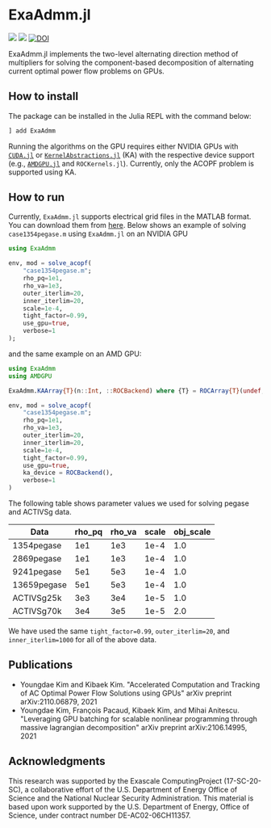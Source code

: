 # ExaAdmm.jl
[![][build-stable-img]][build-url] [![][docs-stable-img]][docs-stable-url] [![DOI](https://zenodo.org/badge/412625681.svg)](https://zenodo.org/badge/latestdoi/412625681)

ExaAdmm.jl implements the two-level alternating direction method of multipliers for solving the component-based decomposition of alternating current optimal power flow problems on GPUs.

## How to install

The package can be installed in the Julia REPL with the command below:

```julia
] add ExaAdmm
```

Running the algorithms on the GPU requires either NVIDIA GPUs with [`CUDA.jl`](https://github.com/JuliaGPU/CUDA.jl) or [`KernelAbstractions.jl`](https://github.com/JuliaGPU/KernelAbstractions.jl) (KA) with the respective device support (e.g., [`AMDGPU.jl`](https://github.com/JuliaGPU/AMDGPU.jl) and `ROCKernels.jl`). Currently, only the ACOPF problem is supported using KA.

## How to run

Currently, `ExaAdmm.jl` supports electrical grid files in the MATLAB format. You can download them from [here](https://github.com/MATPOWER/matpower).
Below shows an example of solving `case1354pegase.m` using `ExaAdmm.jl` on an NVIDIA GPU

```julia
using ExaAdmm

env, mod = solve_acopf(
    "case1354pegase.m";
    rho_pq=1e1,
    rho_va=1e3,
    outer_iterlim=20,
    inner_iterlim=20,
    scale=1e-4,
    tight_factor=0.99,
    use_gpu=true,
    verbose=1
);
```
and the same example on an AMD GPU:
```julia
using ExaAdmm
using AMDGPU

ExaAdmm.KAArray{T}(n::Int, ::ROCBackend) where {T} = ROCArray{T}(undef, n)

env, mod = solve_acopf(
    "case1354pegase.m";
    rho_pq=1e1,
    rho_va=1e3,
    outer_iterlim=20,
    inner_iterlim=20,
    scale=1e-4,
    tight_factor=0.99,
    use_gpu=true,
    ka_device = ROCBackend(),
    verbose=1
)
```
The following table shows parameter values we used for solving pegase and ACTIVSg data.

Data        | rho_pq | rho_va | scale | obj_scale
----------- | ------ | ------ | ----- | ---------
1354pegase  | 1e1    | 1e3    | 1e-4  | 1.0
2869pegase  | 1e1    | 1e3    | 1e-4  | 1.0
9241pegase  | 5e1    | 5e3    | 1e-4  | 1.0
13659pegase | 5e1    | 5e3    | 1e-4  | 1.0
ACTIVSg25k  | 3e3    | 3e4    | 1e-5  | 1.0
ACTIVSg70k  | 3e4    | 3e5    | 1e-5  | 2.0

We have used the same `tight_factor=0.99`, `outer_iterlim=20`, and `inner_iterlim=1000` for all of the above data.

## Publications

- Youngdae Kim and Kibaek Kim. "Accelerated Computation and Tracking of AC Optimal Power Flow Solutions using GPUs" arXiv preprint arXiv:2110.06879, 2021
- Youngdae Kim, François Pacaud, Kibaek Kim, and Mihai Anitescu. "Leveraging GPU batching for scalable nonlinear programming through massive lagrangian decomposition" arXiv preprint arXiv:2106.14995, 2021

## Acknowledgments

This research was supported by the Exascale ComputingProject (17-SC-20-SC),  a collaborative effort of the U.S. Department of Energy Office of Science and the National Nuclear Security Administration.
This material is based upon work supported by the U.S. Department of Energy, Office of Science, under contract number DE-AC02-06CH11357.

[docs-stable-img]: https://img.shields.io/badge/docs-stable-blue.svg
[docs-stable-url]: https://exanauts.github.io/ExaAdmm.jl/
[build-url]: https://github.com/exanauts/ExaAdmm.jl/actions/workflows/ci.yml
[build-stable-img]: https://github.com/exanauts/ExaAdmm.jl/actions/workflows/ci.yml/badge.svg
